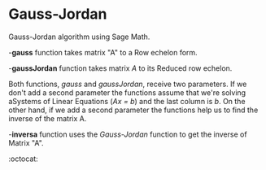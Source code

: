 # Gauss-Jordan
Gauss-Jordan algorithm using Sage Math.

-**gauss** function takes matrix "A" to a Row echelon form.

-**gaussJordan** function takes matrix  _A_ to its Reduced row echelon. 

Both functions, _gauss_ and _gaussJordan_, receive two parameters. If we don't add a second parameter the functions assume that we're solving aSystems of Linear Equations (_Ax = b_) and the last column is _b_. On the other hand, if we add a second parameter the functions help us to find the inverse of the matrix A.

-**inversa** function uses the _Gauss-Jordan_ function to get the inverse of Matrix "A".

:octocat:
